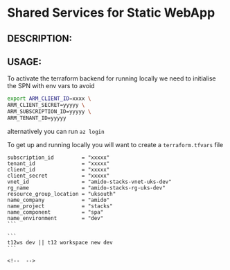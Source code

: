 # Shared Services for Static WebApp 

DESCRIPTION:
---



USAGE:
---

<!-- 
client_id - (Optional) The Client ID of the Service Principal. This can also be sourced from the ARM_CLIENT_ID environment variable.
client_secret - (Optional) The Client Secret of the Service Principal. This can also be sourced from the ARM_CLIENT_SECRET environment variable.
subscription_id - (Optional) The Subscription ID in which the Storage Account exists. This can also be sourced from the ARM_SUBSCRIPTION_ID environment variable.
tenant_id - (Optional) The Tenant ID in which the Subscription exists. This can also be sourced from the ARM_TENANT_ID environment variable.
 -->
To activate the terraform backend for running locally we need to initialise the SPN with env vars to avoid

```bash 
export ARM_CLIENT_ID=xxxx \
ARM_CLIENT_SECRET=yyyyy \
ARM_SUBSCRIPTION_ID=yyyyy \
ARM_TENANT_ID=yyyyy
```

alternatively you can run `az login` 

To get up and running locally you will want to create  a `terraform.tfvars` file 
````
subscription_id         = "xxxxx"
tenant_id               = "xxxxx"
client_id               = "xxxxx"
client_secret           = "xxxxx"
vnet_id                 = "amido-stacks-vnet-uks-dev"
rg_name                 = "amido-stacks-rg-uks-dev"
resource_group_location = "uksouth"
name_company            = "amido"
name_project            = "stacks"
name_component          = "spa"
name_environment        = "dev"
```

```
t12ws dev || t12 workspace new dev
```

<!--  -->
